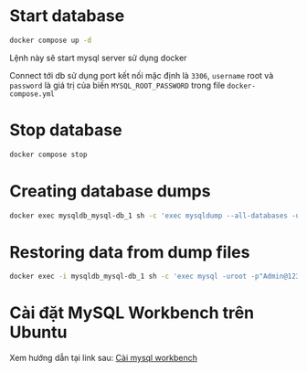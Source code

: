 # Start database

```bash
docker compose up -d
```
Lệnh này sẽ start mysql server sử dụng docker

Connect tới db sử dụng port kết nối mặc định là `3306`, `username` root và `password` là giá trị của biến `MYSQL_ROOT_PASSWORD` trong file `docker-compose.yml`

# Stop database
```bash
docker compose stop
```

# Creating database dumps
```bash
docker exec mysqldb_mysql-db_1 sh -c 'exec mysqldump --all-databases -uroot -p"Admin@123"' > db-dumps/all-databases.sql
```

# Restoring data from dump files
```bash
docker exec -i mysqldb_mysql-db_1 sh -c 'exec mysql -uroot -p"Admin@123"' < db-dumps/all-databases.sql
```

# Cài đặt MySQL Workbench trên Ubuntu

Xem hướng dẫn tại link sau: [Cài mysql workbench](https://robert28893.github.io/blog/databases/mysql/install-mysql-workbench/)